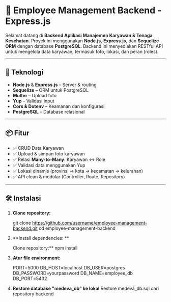 # 🏥 Employee Management Backend - Express.js

Selamat datang di **Backend Aplikasi Manajemen Karyawan & Tenaga Kesehatan**. Proyek ini menggunakan **Node.js**, **Express.js**, dan **Sequelize ORM** dengan database **PostgreSQL**. Backend ini menyediakan RESTful API untuk mengelola data karyawan, termasuk foto, lokasi, dan peran (roles).

---

## 🚀 Teknologi

- **Node.js** & **Express.js** – Server & routing
- **Sequelize** – ORM untuk PostgreSQL
- **Multer** – Upload foto
- **Yup** – Validasi input
- **Cors & Dotenv** – Keamanan dan konfigurasi
- **PostgreSQL** – Database relasional

---

## 📦 Fitur

- ✅ CRUD Data Karyawan
- ✅ Upload & simpan foto karyawan
- ✅ Relasi **Many-to-Many**: Karyawan ↔ Role
- ✅ Validasi data menggunakan Yup
- ✅ Lokasi dinamis (provinsi → kota → kecamatan → kelurahan)
- ✅ API clean & modular (Controller, Route, Repository)

---

## 🛠️ Instalasi

1. **Clone repository:**

   git clone https://github.com/username/employee-management-backend.git
   cd employee-management-backend

2. **Install dependencies: **

   Clone repository:\*\*
   npm install

3. **Atur file environment:**

   PORT=5000
   DB_HOST=localhost
   DB_USER=postgres
   DB_PASSWORD=yourpassword
   DB_NAME=employee_db
   DB_PORT=5432

4. **Restore database "medeva_db" ke lokal**
   Restore medeva_db.sql dari repository backend
